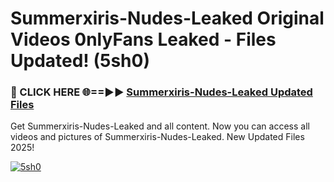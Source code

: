 # Summerxiris-Nudes-Leaked Original Videos 0nlyFans Leaked - Files Updated! (5sh0)

<h3>🔴 CLICK HERE 🌐==►► <a href="https://tinyurl.com/4mcuefdz" rel="nofollow">Summerxiris-Nudes-Leaked Updated Files</a></h3>

Get Summerxiris-Nudes-Leaked and all content. Now you can access all videos and pictures of Summerxiris-Nudes-Leaked. New Updated Files 2025!

[![5sh0](https://i.imgur.com/StAQSOY.gif)](https://tinyurl.com/4mcuefdz)
